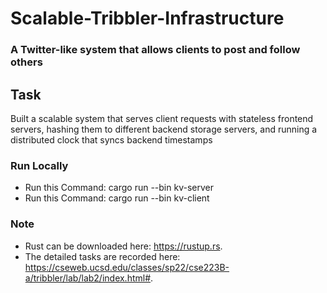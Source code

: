 # Scalable-Tribbler-Infrastructure

### A Twitter-like system that allows clients to post and follow others

## Task
Built a scalable system that serves client requests with stateless frontend servers, hashing them to different backend storage servers, and running a distributed clock that syncs backend timestamps

### Run Locally
* Run this Command: cargo run --bin kv-server
* Run this Command: cargo run --bin kv-client

### Note
* Rust can be downloaded here: https://rustup.rs.
* The detailed tasks are recorded here: https://cseweb.ucsd.edu/classes/sp22/cse223B-a/tribbler/lab/lab2/index.html#.
